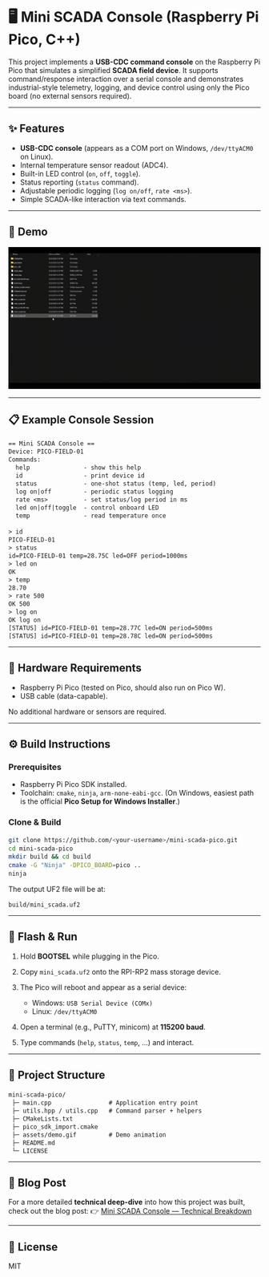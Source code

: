 # 🖥️ Mini SCADA Console (Raspberry Pi Pico, C++)

This project implements a **USB-CDC command console** on the Raspberry Pi Pico that simulates a simplified **SCADA field device**.
It supports command/response interaction over a serial console and demonstrates industrial-style telemetry, logging, and device control using only the Pico board (no external sensors required).

---

## ✨ Features

* **USB-CDC console** (appears as a COM port on Windows, `/dev/ttyACM0` on Linux).
* Internal temperature sensor readout (ADC4).
* Built-in LED control (`on`, `off`, `toggle`).
* Status reporting (`status` command).
* Adjustable periodic logging (`log on/off`, `rate <ms>`).
* Simple SCADA-like interaction via text commands.

---

## 📸 Demo

![Demo](assets/demo.gif)

---

## 📋 Example Console Session

```text
== Mini SCADA Console ==
Device: PICO-FIELD-01
Commands:
  help               - show this help
  id                 - print device id
  status             - one-shot status (temp, led, period)
  log on|off         - periodic status logging
  rate <ms>          - set status/log period in ms
  led on|off|toggle  - control onboard LED
  temp               - read temperature once

> id
PICO-FIELD-01
> status
id=PICO-FIELD-01 temp=28.75C led=OFF period=1000ms
> led on
OK
> temp
28.70
> rate 500
OK 500
> log on
OK log on
[STATUS] id=PICO-FIELD-01 temp=28.77C led=ON period=500ms
[STATUS] id=PICO-FIELD-01 temp=28.78C led=ON period=500ms
```

---

## 🧱 Hardware Requirements

* Raspberry Pi Pico (tested on Pico, should also run on Pico W).
* USB cable (data-capable).

No additional hardware or sensors are required.

---

## ⚙️ Build Instructions

### Prerequisites

* Raspberry Pi Pico SDK installed.
* Toolchain: `cmake`, `ninja`, `arm-none-eabi-gcc`.
  (On Windows, easiest path is the official **Pico Setup for Windows Installer**.)

### Clone & Build

```bash
git clone https://github.com/<your-username>/mini-scada-pico.git
cd mini-scada-pico
mkdir build && cd build
cmake -G "Ninja" -DPICO_BOARD=pico ..
ninja
```

The output UF2 file will be at:

```
build/mini_scada.uf2
```

---

## 🚀 Flash & Run

1. Hold **BOOTSEL** while plugging in the Pico.
2. Copy `mini_scada.uf2` onto the RPI-RP2 mass storage device.
3. The Pico will reboot and appear as a serial device:

   * Windows: `USB Serial Device (COMx)`
   * Linux: `/dev/ttyACM0`
4. Open a terminal (e.g., PuTTY, minicom) at **115200 baud**.
5. Type commands (`help`, `status`, `temp`, …) and interact.

---

## 📂 Project Structure

```
mini-scada-pico/
 ├─ main.cpp                # Application entry point
 ├─ utils.hpp / utils.cpp   # Command parser + helpers
 ├─ CMakeLists.txt
 ├─ pico_sdk_import.cmake
 ├─ assets/demo.gif         # Demo animation
 ├─ README.md
 └─ LICENSE
```

---

## 📖 Blog Post

For a more detailed **technical deep-dive** into how this project was built, check out the blog post:
👉 [Mini SCADA Console — Technical Breakdown](https://dev.to/<your-username>/mini-scada-console)

---

## 📜 License

MIT
